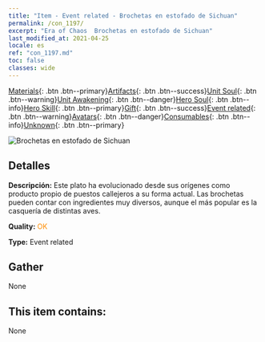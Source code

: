 ```yaml
---
title: "Item - Event related - Brochetas en estofado de Sichuan"
permalink: /con_1197/
excerpt: "Era of Chaos  Brochetas en estofado de Sichuan"
last_modified_at: 2021-04-25
locale: es
ref: "con_1197.md"
toc: false
classes: wide
---
```

 [Materials](/ItemsES/){: .btn .btn--primary}[Artifacts](/ItemsES/Artifacts/){: .btn .btn--success}[Unit Soul](/ItemsES/UnitSoul/){: .btn .btn--warning}[Unit Awakening](/ItemsES/UnitAwakening/){: .btn .btn--danger}[Hero Soul](/ItemsES/HeroSoul/){: .btn .btn--info}[Hero Skill](/ItemsES/HeroSkill/){: .btn .btn--primary}[Gift](/ItemsES/Gift/){: .btn .btn--success}[Event related](/ItemsES/Events/){: .btn .btn--warning}[Avatars](/ItemsES/Avatars/){: .btn .btn--danger}[Consumables](/ItemsES/Consumables/){: .btn .btn--info}[Unknown](/ItemsES/Unknown/){: .btn .btn--primary}

 ![Brochetas en estofado de Sichuan](/images/t/i_81521121.png)

## Detalles
 **Descripción:** Este plato ha evolucionado desde sus orígenes como producto propio de puestos callejeros a su forma actual. Las brochetas pueden contar con ingredientes muy diversos, aunque el más popular es la casquería de distintas aves.

 **Quality:** <span style="color: #FF8C00">OK</span>

 **Type:** Event related

## Gather

  None

## This item contains:

  None

